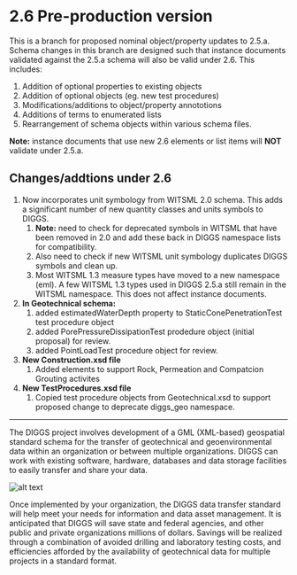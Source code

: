 # 2.6 Pre-production version

This is a branch for proposed nominal object/property updates to 
2.5.a. Schema changes in this branch are designed such that 
instance documents validated against the 2.5.a schema will also be valid under 2.6. This
includes:

1. Addition of optional properties to existing objects
1. Addition of optional objects (eg. new test procedures)
1. Modifications/additions to object/property annototions
1. Additions of terms to enumerated lists
1. Rearrangement of schema objects within various schema files.


**Note:** instance documents that use new 2.6 elements or list
items will **NOT** validate under 2.5.a.

## Changes/addtions under 2.6

1. Now incorporates unit symbology from WITSML 2.0 schema. This adds a significant number of new quantity classes and units symbols to DIGGS.
    1. **Note:** need to check for deprecated symbols in WITSML that have been removed in 2.0 and add these back in DIGGS namespace lists for compatibility.
    2. Also need to check if new WITSML unit symbology duplicates DIGGS symbols and clean up.
    3. Most WITSML 1.3 measure types have moved to a new namespace (eml). A few WITSML 1.3 types used in DIGGS 2.5.a still remain in the WITSML namespace. This does not affect instance documents.
2. **In Geotechnical schema:**
    1. added estimatedWaterDepth property to StaticConePenetrationTest test procedure object
    2. added PorePressureDissipationTest prodedure object (initial proposal) for review.
    3. added PointLoadTest procedure object for review.
3. **New Construction.xsd file**
    1. Added elements to support Rock, Permeation and Compatcion Grouting activites
4. **New TestProcedures.xsd file**
    1. Copied test procedure objects from Geotechnical.xsd to support proposed change to deprecate diggs_geo namespace.

    
---


The DIGGS project involves development of a GML (XML-based) geospatial standard schema for the transfer of geotechnical and geoenvironmental data within an organization or between multiple organizations.  DIGGS can work with existing software, hardware, databases and data storage facilities to easily transfer and share your data. 

![alt text](https://www.geoinstitute.org/sites/default/files/inline-images/DIGGS%20use%20case.png "DIGGSml Use Case Diagram")

Once implemented by your organization, the DIGGS data transfer standard will help meet your needs for information and data asset management.  It is anticipated that DIGGS will save state and federal agencies, and other public and private organizations millions of dollars.  Savings will be realized through a combination of avoided drilling and laboratory testing costs, and efficiencies afforded by the availability of geotechnical data for multiple projects in a standard format. 
